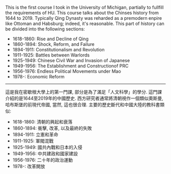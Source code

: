 This is the first course I took in the University of Michigan, partially to fullfill the requirements of HU. This course talks about the Chinses history from 1644 to 2019. Typically Qing Dynasty was reharded as a premodern enpire like Ottoman and Habsburg; indeed, it's reasonable. This part of history can be divided into the following sections:

* 1618-1860: Rise and Decline of Qing
* 1860-1894: Shock, Reform, and Failure
* 1894-1911: Constitutionalism and Revolution
* 1911-1925: Battles between Warlords
* 1925-1949: Chinese Civil War and Invasion of Japanese
* 1949-1956: The Establishment and Constructionof PRC
* 1956-1976: Endless Political Movements under Mao
* 1978-: Economic Reform

---

這是我在密歇根大學上的第一門課, 部分是為了滿足「人文科學」的學分. 這門課介紹的是1644至2019年的中國歷史. 西方研究者通常將清朝視作一個類似奧斯曼, 哈布斯堡的前現代帝國, 當然, 這也很合理. 主要的歷史斷代和中國大陸的教科書類似:

* 1618-1860: 清朝的興起和衰落
* 1860-1894: 衝擊, 改革, 以及最終的失敗
* 1894-1911: 立憲和革命
* 1911-1925: 軍閥混戰
* 1925-1949: 國共內戰和日本的入侵
* 1949-1956: 中共建政和國家建設
* 1956-1976: 二十年的政治運動
* 1978-: 改革開放
